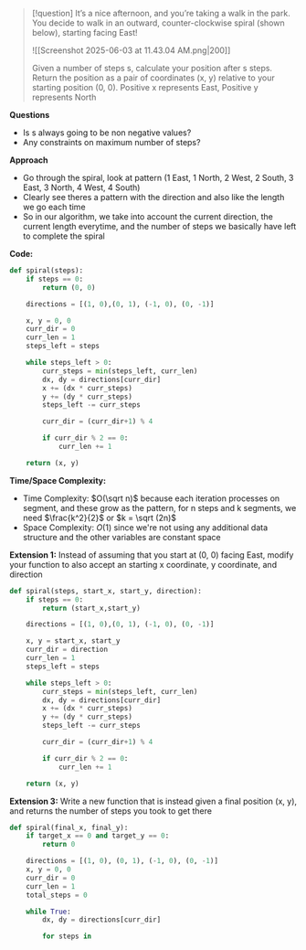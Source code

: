 >[!question]
>It’s a nice afternoon, and you’re taking a walk in the park. You decide to walk in an outward,
>counter-clockwise spiral (shown below), starting facing East!
>
>![[Screenshot 2025-06-03 at 11.43.04 AM.png|200]]
>
>Given a number of steps s, calculate your position after s steps. Return the position as a pair of coordinates (x, y) relative to your starting position (0, 0).
>Positive x represents East, Positive y represents North

**Questions**
- Is s always going to be non negative values?
- Any constraints on maximum number of steps?

**Approach**
- Go through the spiral, look at pattern (1 East, 1 North, 2 West, 2 South, 3 East, 3 North, 4 West, 4 South)
- Clearly see theres a pattern with the direction and also like the length we go each time
- So in our algorithm, we take into account the current direction, the current length everytime, and the number of steps we basically have left to complete the spiral

**Code:**
```Python
def spiral(steps):
	if steps == 0:
		return (0, 0)

	directions = [(1, 0),(0, 1), (-1, 0), (0, -1)]

	x, y = 0, 0
	curr_dir = 0
	curr_len = 1
	steps_left = steps

	while steps_left > 0:
		curr_steps = min(steps_left, curr_len)
		dx, dy = directions[curr_dir]
		x += (dx * curr_steps)
		y += (dy * curr_steps)
		steps_left -= curr_steps

		curr_dir = (curr_dir+1) % 4

		if curr_dir % 2 == 0:
			curr_len += 1

	return (x, y)
```

**Time/Space Complexity:**
- Time Complexity: $O(\sqrt n)$ because each iteration processes on segment, and these grow as the pattern, for n steps and k segments, we need $\frac{k^2}{2}$ or $k = \sqrt (2n)$ 
- Space Complexity: $O(1)$ since we're not using any additional data structure and the other variables are constant space

**Extension 1:** Instead of assuming that you start at (0, 0) facing East, modify your function to also accept an starting x coordinate, y coordinate, and direction

```Python
def spiral(steps, start_x, start_y, direction):
	if steps == 0:
		return (start_x,start_y)

	directions = [(1, 0),(0, 1), (-1, 0), (0, -1)]

	x, y = start_x, start_y
	curr_dir = direction
	curr_len = 1
	steps_left = steps

	while steps_left > 0:
		curr_steps = min(steps_left, curr_len)
		dx, dy = directions[curr_dir]
		x += (dx * curr_steps)
		y += (dy * curr_steps)
		steps_left -= curr_steps

		curr_dir = (curr_dir+1) % 4

		if curr_dir % 2 == 0:
			curr_len += 1

	return (x, y)
```

**Extension 3:** Write a new function that is instead given a final position (x, y), and returns the number of steps you took to get there

```Python
def spiral(final_x, final_y):
	if target_x == 0 and target_y == 0:
		return 0

	directions = [(1, 0), (0, 1), (-1, 0), (0, -1)]
	x, y = 0, 0
	curr_dir = 0
	curr_len = 1
	total_steps = 0

	while True:
		dx, dy = directions[curr_dir]

		for steps in 
```



